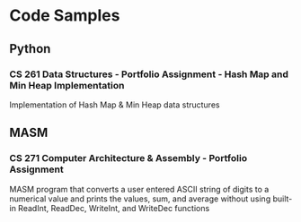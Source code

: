 # Code Samples

## Python
### CS 261 Data Structures - Portfolio Assignment - Hash Map and Min Heap Implementation
Implementation of Hash Map & Min Heap data structures

## MASM
### CS 271 Computer Architecture & Assembly - Portfolio Assignment
MASM program that converts a user entered ASCII string of digits to a numerical value and prints the values, sum, and average without using built-in ReadInt, ReadDec, WriteInt, and WriteDec functions
